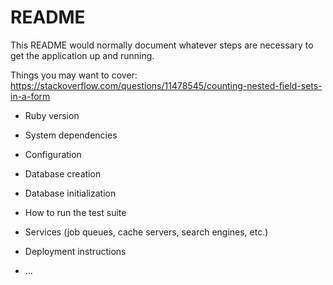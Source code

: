# README

This README would normally document whatever steps are necessary to get the
application up and running.

Things you may want to cover:
https://stackoverflow.com/questions/11478545/counting-nested-field-sets-in-a-form

* Ruby version

* System dependencies

* Configuration

* Database creation

* Database initialization

* How to run the test suite

* Services (job queues, cache servers, search engines, etc.)

* Deployment instructions

* ...
